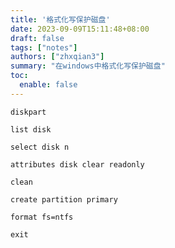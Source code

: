 ```yaml
---
title: '格式化写保护磁盘'
date: 2023-09-09T15:11:48+08:00
draft: false
tags: ["notes"]
authors: ["zhxqian3"]
summary: "在windows中格式化写保护磁盘"
toc: 
  enable: false
---
```


```
diskpart
```

```
list disk
```

```
select disk n
```

```
attributes disk clear readonly
```

```
clean
```

```
create partition primary
```

```
format fs=ntfs
```

```
exit
```